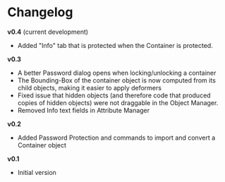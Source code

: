 # Changelog

__v0.4__ (current development)

- Added "Info" tab that is protected when the Container is protected.

__v0.3__

- A better Password dialog opens when locking/unlocking a container
- The Bounding-Box of the container object is now computed from
its child objects, making it easier to apply deformers
- Fixed issue that hidden objects (and therefore code that produced
copies of hidden objects) were not draggable in the Object Manager.
- Removed Info text fields in Attribute Manager

__v0.2__

- Added Password Protection and commands to import and convert
a Container object

__v0.1__

- Initial version
